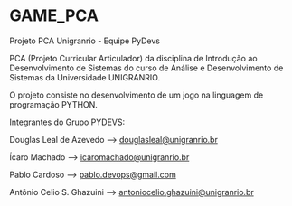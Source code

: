 # GAME_PCA
Projeto PCA Unigranrio - Equipe PyDevs

PCA (Projeto Curricular Articulador) da disciplina de Introdução ao Desenvolvimento de Sistemas 
do curso de Análise e Desenvolvimento de Sistemas da Universidade UNIGRANRIO.

O projeto consiste no desenvolvimento de um jogo na linguagem de programação PYTHON.

Integrantes do Grupo PYDEVS:

Douglas Leal de Azevedo     -->  douglasleal@unigranrio.br


Ícaro Machado               -->  icaromachado@unigranrio.br


Pablo Cardoso               -->  pablo.devops@gmail.com


Antônio Celio S. Ghazuini   -->  antoniocelio.ghazuini@unigranrio.br
